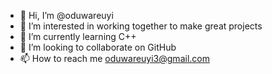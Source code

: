- 👋 Hi, I’m @oduwareuyi
- 👀 I’m interested in working together
to make great projects
- 🌱 I’m currently learning C++
- 💞️ I’m looking to collaborate on GitHub
- 📫 How to reach me oduwareuyi3@gmail.com

<!---
oduwareuyi/oduwareuyi is a ✨ special ✨ repository because its `README.md` (this file) appears on your GitHub profile.
You can click the Preview link to take a look at your changes.
--->
